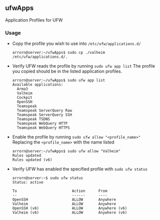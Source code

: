 ## ufwApps

Application Profiles for UFW

### Usage

* Copy the profile you wish to use into `/etc/ufw/applications.d/`
  ```
  arrorn@server:~/ufwApps$ sudo cp ./valheim /etc/ufw/applications.d/.
  ```
* Verify UFW reads the profile by running `sudo ufw app list`
  The profile you copied should be in the listed application profiles.
  ```
  arrorn@server:~/ufwApps$ sudo ufw app list
  Available applications:
    Arma3
    Valheim
    Cockpit
    OpenSSH
    Teamspeak
    Teamspeak ServerQuery Raw
    Teamspeak ServerQuery SSH
    Teamspeak TSDNS
    Teamspeak WebQuery HTTP
    Teamspeak WebQuery HTTPS
  ```
* Enable the profile by running `sudo ufw allow "<profile_name>"`
  Replacing the `<profile_name>` with the name listed
  ```
  arrorn@server:~/ufwApps$ sudo ufw allow "Valheim"
  Rules updated
  Rules updated (v6)
  ```
* Verify UFW has enabled the specified profile with `sudo ufw status`
  ```
  arrorn@server:~$ sudo ufw status
  Status: active

  To                         Action      From
  --                         ------      ----
  OpenSSH                    ALLOW       Anywhere
  Valheim                    ALLOW       Anywhere
  OpenSSH (v6)               ALLOW       Anywhere (v6)
  Valheim (v6)               ALLOW       Anywhere (v6)

  ```